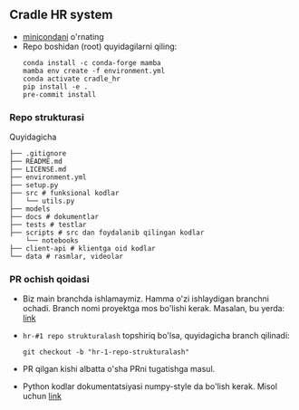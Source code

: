 ## Cradle HR system
- [minicondani](https://docs.conda.io/en/latest/miniconda.html) o'rnating
- Repo boshidan (root) quyidagilarni qiling:
    ```shell
    conda install -c conda-forge mamba
    mamba env create -f environment.yml
    conda activate cradle_hr
    pip install -e .
    pre-commit install
    ```

### Repo strukturasi
Quyidagicha

    ├── .gitignore
    ├── README.md
    ├── LICENSE.md
    ├── environment.yml
    ├── setup.py
    ├── src # funksional kodlar
    │   └── utils.py
    ├── models
    ├── docs # dokumentlar
    ├── tests # testlar
    ├── scripts # src dan foydalanib qilingan kodlar
        └── notebooks
    ├── client-api # klientga oid kodlar
    └── data # rasmlar, videolar


### PR ochish qoidasi
- Biz main branchda ishlamaymiz. Hamma o'zi ishlaydigan branchni ochadi.
Branch nomi proyektga mos bo'lishi kerak.
Masalan, bu yerda: [link](https://github.com/orgs/cradle-uz/projects/2/views/1?layout=board)

- `hr-#1 repo strukturalash` topshiriq bo'lsa, quyidagicha branch qilinadi:

  ```shell
  git checkout -b "hr-1-repo-strukturalash"
  ```
- PR qilgan kishi albatta o'sha PRni tugatishga masul.
- Python kodlar dokumentatsiyasi numpy-style da bo'lish kerak. Misol uchun [link](https://python.plainenglish.io/how-to-write-numpy-style-docstrings-a092121403ba) 
